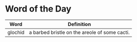 # Word of the Day

|Word|Definition|
|---|---|
|glochid|a barbed bristle on the areole of some cacti.|